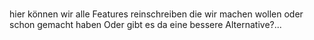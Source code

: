 # 
hier können wir alle Features reinschreiben die wir machen wollen oder schon gemacht haben
Oder gibt es da eine bessere Alternative?...
